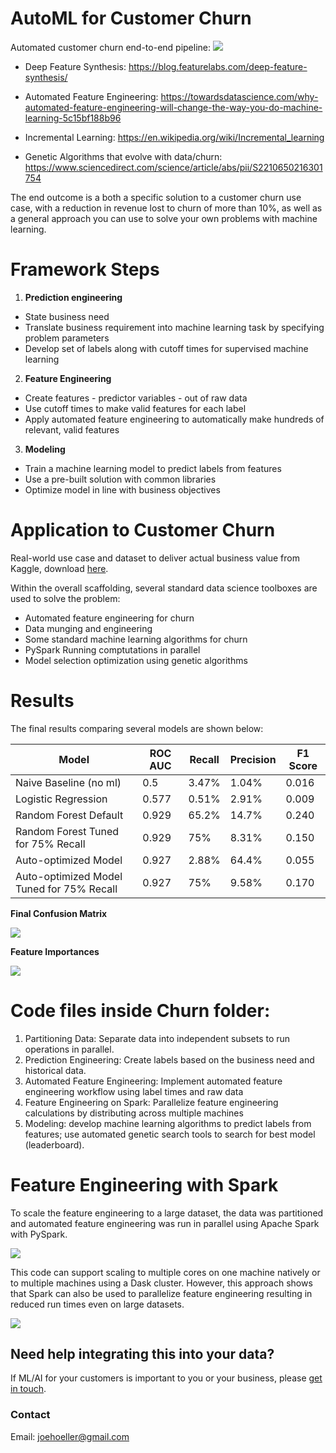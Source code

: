 # AutoML for Customer Churn

Automated customer churn end-to-end pipeline:
![](images/automated-pipeline-customer-churn.png)
* Deep Feature Synthesis: https://blog.featurelabs.com/deep-feature-synthesis/

* Automated Feature Engineering: https://towardsdatascience.com/why-automated-feature-engineering-will-change-the-way-you-do-machine-learning-5c15bf188b96

* Incremental Learning: https://en.wikipedia.org/wiki/Incremental_learning

* Genetic Algorithms that evolve with data/churn: https://www.sciencedirect.com/science/article/abs/pii/S2210650216301754


The end outcome is a both a specific solution to a customer churn use case, with a reduction in revenue lost to churn of more than 10%, 
as well as a general approach you can use to solve your own problems with machine learning. 

# Framework Steps

1. __Prediction engineering__
  * State business need
  * Translate business requirement into machine learning task by specifying problem parameters
  * Develop set of labels along with cutoff times for supervised machine learning
2. __Feature Engineering__
  * Create features - predictor variables - out of raw data 
  * Use cutoff times to make valid features for each label
  * Apply automated feature engineering to automatically make hundreds of relevant, valid features 
3. __Modeling__
  * Train a machine learning model to predict labels from features
  * Use a pre-built solution with common libraries
  * Optimize model in line with business objectives


# Application to Customer Churn

Real-world use case and dataset to deliver actual business value from Kaggle, download [here](https://www.kaggle.com/c/kkbox-churn-prediction-challenge/data).

Within the overall scaffolding, several standard data science toolboxes are used to solve the problem:

* Automated feature engineering for churn
* Data munging and engineering
* Some standard machine learning algorithms for churn
* PySpark Running comptutations in parallel
* Model selection optimization using genetic algorithms

# Results

The final results comparing several models are shown below:

| Model                                     | ROC AUC | Recall | Precision | F1 Score |
|-------------------------------------------|---------|--------|-----------|----------|
| Naive Baseline (no ml)                    | 0.5     | 3.47%  | 1.04%     | 0.016   |
| Logistic Regression                       | 0.577   | 0.51%  | 2.91%     | 0.009   |
| Random Forest Default                     | 0.929   | 65.2%  | 14.7%     | 0.240   |
| Random Forest Tuned for 75% Recall        | 0.929   | 75%    | 8.31%     | 0.150    |
| Auto-optimized Model                      | 0.927   | 2.88%  | 64.4%     | 0.055   |
| Auto-optimized Model Tuned for 75% Recall | 0.927   | 75%    | 9.58%     | 0.170    |

__Final Confusion Matrix__

![](images/confusion_matrix_rf.png)

__Feature Importances__

![](images/most_important_rf.png)

# Code files inside Churn folder:

1. Partitioning Data: Separate data into independent subsets to run operations in parallel.
2. Prediction Engineering: Create labels based on the business need and historical data.
3. Automated Feature Engineering: Implement automated feature engineering workflow using label times and raw data
4. Feature Engineering on Spark: Parallelize feature engineering calculations by distributing across multiple machines
5. Modeling: develop machine learning algorithms to predict labels from features; use automated genetic search tools to search for best model (leaderboard).

# Feature Engineering with Spark

To scale the feature engineering to a large dataset, the data was partitioned and automated feature engineering was run in parallel
using Apache Spark with PySpark. 

![](images/spark-logo-trademark.png)

This code can support scaling to multiple cores on one machine natively or to multiple machines using a Dask cluster. However, this
approach shows that Spark can also be used to parallelize feature engineering resulting in reduced run times even on large datasets.


![](images/distributed_architecture.png)

## Need help integrating this into your data?

If ML/AI for your customers is important to you or your business, please [get in touch](https://www.linkedin.com/in/computer-vision-engineer/).

### Contact

Email: joehoeller@gmail.com


